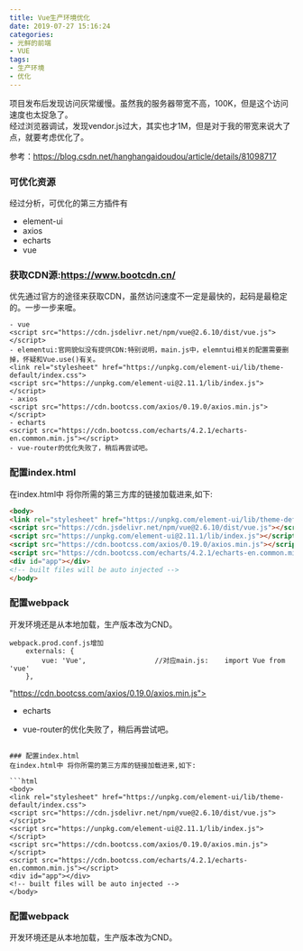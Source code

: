 ```yaml
---
title: Vue生产环境优化
date: 2019-07-27 15:16:24
categories:
- 光鲜的前端
- VUE
tags:
- 生产环境
- 优化
---
```

项目发布后发现访问灰常缓慢。虽然我的服务器带宽不高，100K，但是这个访问速度也太捉急了。  
经过浏览器调试，发现vendor.js过大，其实也才1M，但是对于我的带宽来说大了点，就要考虑优化了。
<!--more-->  
参考：https://blog.csdn.net/hanghangaidoudou/article/details/81098717
### 可优化资源
经过分析，可优化的第三方插件有
- element-ui
- axios
- echarts
- vue
### 获取CDN源:https://www.bootcdn.cn/
优先通过官方的途径来获取CDN，虽然访问速度不一定是最快的，起码是最稳定的。一步一步来嚒。
```text
- vue
<script src="https://cdn.jsdelivr.net/npm/vue@2.6.10/dist/vue.js"></script>
- elementui:官网貌似没有提供CDN:特别说明，main.js中，elemntui相关的配置需要删掉，怀疑和Vue.use()有关。
<link rel="stylesheet" href="https://unpkg.com/element-ui/lib/theme-default/index.css">
<script src="https://unpkg.com/element-ui@2.11.1/lib/index.js"></script>
- axios
<script src="https://cdn.bootcss.com/axios/0.19.0/axios.min.js"></script>
- echarts
<script src="https://cdn.bootcss.com/echarts/4.2.1/echarts-en.common.min.js"></script>
- vue-router的优化失败了，稍后再尝试吧。
```

### 配置index.html
在index.html中 将你所需的第三方库的链接加载进来,如下:

```html
<body>
<link rel="stylesheet" href="https://unpkg.com/element-ui/lib/theme-default/index.css">
<script src="https://cdn.jsdelivr.net/npm/vue@2.6.10/dist/vue.js"></script>
<script src="https://unpkg.com/element-ui@2.11.1/lib/index.js"></script>
<script src="https://cdn.bootcss.com/axios/0.19.0/axios.min.js"></script>
<script src="https://cdn.bootcss.com/echarts/4.2.1/echarts-en.common.min.js"></script>
<div id="app"></div>
<!-- built files will be auto injected -->
</body>
```
### 配置webpack
开发环境还是从本地加载，生产版本改为CND。
```text
webpack.prod.conf.js增加
    externals: {
        vue: 'Vue',                 //对应main.js:    import Vue from 'vue'
    },
```
"https://cdn.bootcss.com/axios/0.19.0/axios.min.js"></script>
- echarts
<script src="https://cdn.bootcss.com/echarts/4.2.1/echarts-en.common.min.js"></script>
- vue-router的优化失败了，稍后再尝试吧。
```

### 配置index.html
在index.html中 将你所需的第三方库的链接加载进来,如下:

```html
<body>
<link rel="stylesheet" href="https://unpkg.com/element-ui/lib/theme-default/index.css">
<script src="https://cdn.jsdelivr.net/npm/vue@2.6.10/dist/vue.js"></script>
<script src="https://unpkg.com/element-ui@2.11.1/lib/index.js"></script>
<script src="https://cdn.bootcss.com/axios/0.19.0/axios.min.js"></script>
<script src="https://cdn.bootcss.com/echarts/4.2.1/echarts-en.common.min.js"></script>
<div id="app"></div>
<!-- built files will be auto injected -->
</body>
```
### 配置webpack
开发环境还是从本地加载，生产版本改为CND。
```text
